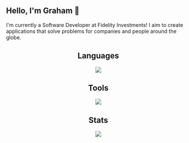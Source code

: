 ## Hello, I'm Graham 👋

I'm currently a Software Developer at Fidelity Investments! I aim to create applications that solve problems for companies and people around the globe.  


<h2 align="center"> Languages </h2>
<p align="center">
  <a href="https://skillicons.dev">
    <img src="https://skillicons.dev/icons?i=next,react,angular,js,ts,html,tailwind,java,maven,spring,python" />
  </a>
</p>

<h2 align="center"> Tools </h2>
<p align="center">
  <a href="https://skillicons.dev">
    <img src="https://skillicons.dev/icons?i=vscode,idea,jenkins,docker,vercel,github,git,supabase" />
  </a>
</p>

<h2 align="center"> Stats </h2>

<p align="center">
<img src="https://komarev.com/ghpvc/?username=lambegraham&color=blueviolet&style=for-the-badge" />
</p>

<!--
**lambegraham/lambegraham** is a ✨ _special_ ✨ repository because its `README.md` (this file) appears on your GitHub profile.

Here are some ideas to get you started:

- 🔭 I’m currently working on ...
- 🌱 I’m currently learning ...
- 👯 I’m looking to collaborate on ...
- 🤔 I’m looking for help with ...
- 💬 Ask me about ...
- 📫 How to reach me: ...
- 😄 Pronouns: ...
- ⚡ Fun fact: ...
-->
